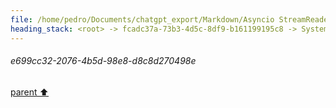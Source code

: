 ```yaml
---
file: /home/pedro/Documents/chatgpt_export/Markdown/Asyncio StreamReader_Writer_ Deep Dive.md
heading_stack: <root> -> fcadc37a-73b3-4d5c-8df9-b161199195c8 -> System -> b74b0f9d-258d-4711-a53e-a6ef4f3e749e -> System -> aaa2d34c-19b8-4a73-87e5-e89cc52880f1 -> User -> e699cc32-2076-4b5d-98e8-d8c8d270498e
---
```

###### e699cc32-2076-4b5d-98e8-d8c8d270498e
[parent ⬆️](#aaa2d34c-19b8-4a73-87e5-e89cc52880f1)
